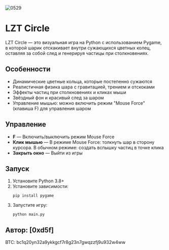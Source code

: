 
![0529](https://github.com/user-attachments/assets/c6589fe7-3f3e-4b5b-881a-b3e438e16b1d)



# LZT Circle

LZT Circle — это визуальная игра на Python с использованием Pygame, в которой шарик отскакивает внутри сужающихся цветных колец, оставляя за собой след и генерируя частицы при столкновениях.

## Особенности
- Динамические цветные кольца, которые постепенно сужаются
- Реалистичная физика шара с гравитацией, трением и отскоками
- Эффекты частиц при столкновениях и кликах мыши
- Звёздный фон и красивый след за шаром
- Управление мышью: можно включить режим "Mouse Force" (клавиша F) для управления шаром

## Управление
- **F** — Включить/выключить режим Mouse Force
- **Клик мышью** — В режиме Mouse Force: толкнуть шар в сторону курсора. В обычном режиме: создать вспышку частиц в точке клика
- **Закрыть окно** — Выйти из игры

## Запуск
1. Установите Python 3.8+
2. Установите зависимости:
   ```
   pip install pygame
   ```
3. Запустите игру:
   ```
   python main.py
   ```

**Автор:** [0xd5f] 
---
BTC: bc1q20yn32a9ykkgcf7r8g23n7gwqzzfj9u932w4ww

